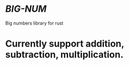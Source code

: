 # _BIG-NUM_
Big numbers library for rust

# Currently support addition, subtraction, multiplication.
